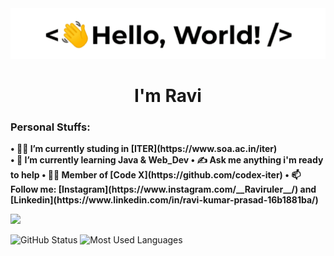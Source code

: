 <div><img src="https://github.com/Raviruler/Raviruler/blob/main/assets/hello.gif"/></div>
<h1 align="center">I'm Ravi</h1>
  
<h3><b>Personal Stuffs:</b></h3>

<div>
  <b>
    • 👨‍🎓 I’m currently studing in [ITER](https://www.soa.ac.in/iter) <br> 
    • 🌱 I’m currently learning Java & Web_Dev  
    • ✍ Ask me anything i'm ready to help  
    • 👨‍💻 Member of [Code X](https://github.com/codex-iter)  
    • 📫 Follow me: [Instagram](https://www.instagram.com/__Raviruler__/) and [Linkedin](https://www.linkedin.com/in/ravi-kumar-prasad-16b1881ba/) 
  </b>
</div>

![](https://komarev.com/ghpvc/?username=Raviruler&color=green)

<img src="https://github-readme-stats.vercel.app/api?username=Raviruler&count_private=true&show_icons=true&theme=chartreuse-dark" alt="GitHub Status"/>
<img src = "https://github-readme-stats.vercel.app/api/top-langs/?username=Raviruler&show_icons=true&layout=compact&theme=chartreuse-dark" alt="Most Used Languages">
